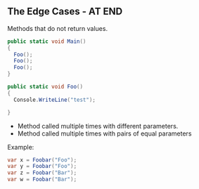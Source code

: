 ## The Edge Cases - AT END

Methods that do not return values.

``` csharp
public static void Main()
{
  Foo();
  Foo();
  Foo();
}

public static void Foo()
{
  Console.WriteLine("test");

}
```

- Method called multiple times with different parameters.
- Method called multiple times with pairs of equal parameters
  
Example:

``` csharp
var x = Foobar("Foo");
var y = Foobar("Foo");
var z = Foobar("Bar");
var w = Foobar("Bar");
```


